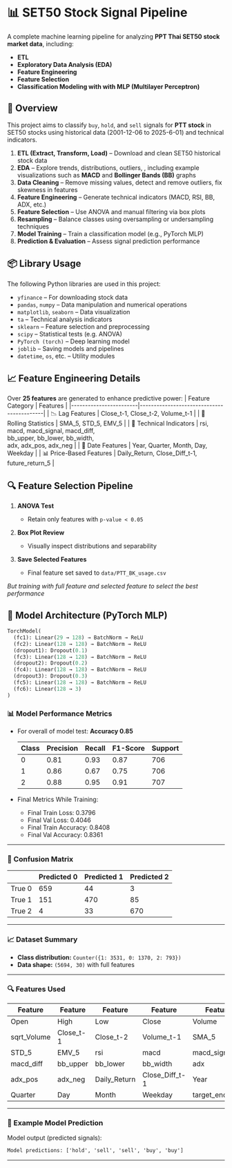 # 📊 SET50 Stock Signal Pipeline 

A complete machine learning pipeline for analyzing **PPT Thai SET50 stock market data**, including:

- **ETL**
- **Exploratory Data Analysis (EDA)**
- **Feature Engineering**
- **Feature Selection**
- **Classification Modeling with with MLP (Multilayer Perceptron)**


## 📌 Overview

This project aims to classify `buy`, `hold`, and `sell` signals for **PTT stock** in SET50 stocks using historical data (2001-12-06 to 2025-6-01) and technical indicators.

1. **ETL (Extract, Transform, Load)** – Download and clean SET50 historical stock data  
2. **EDA** – Explore trends, distributions, outliers, , including example visualizations such as **MACD** and **Bollinger Bands (BB)** graphs  
3. **Data Cleaning** – Remove missing values, detect and remove outliers, fix skewness in features  
4. **Feature Engineering** – Generate technical indicators (MACD, RSI, BB, ADX, etc.)  
5. **Feature Selection** – Use ANOVA and manual filtering via box plots  
6. **Resampling** – Balance classes using oversampling or undersampling techniques  
7. **Model Training** – Train a classification model (e.g., PyTorch MLP)  
8. **Prediction & Evaluation** – Assess signal prediction performance  

## 📦 Library Usage

The following Python libraries are used in this project:

- `yfinance` – For downloading stock data  
- `pandas`, `numpy` – Data manipulation and numerical operations  
- `matplotlib`, `seaborn` – Data visualization  
- `ta` – Technical analysis indicators  
- `sklearn` – Feature selection and preprocessing  
- `scipy` – Statistical tests (e.g. ANOVA)  
- `PyTorch (torch)` – Deep learning model  
- `joblib` – Saving models and pipelines  
- `datetime`, `os`, etc. – Utility modules


## 📈 Feature Engineering Details

Over **25 features** are generated to enhance predictive power:
| Feature Category        | Features                                  |
|------------------------|-------------------------------------------|
| 📉 Lag Features         | Close_t-1, Close_t-2, Volume_t-1          |
| 🧮 Rolling Statistics   | SMA_5, STD_5, EMV_5                       |
| 📐 Technical Indicators | rsi, macd, macd_signal, macd_diff, <br> bb_upper, bb_lower, bb_width, <br> adx, adx_pos, adx_neg |
| 📆 Date Features        | Year, Quarter, Month, Day, Weekday        |
| 📊 Price-Based Features | Daily_Return, Close_Diff_t-1, future_return_5 |


## 🔍 Feature Selection Pipeline

1. **ANOVA Test**  
   - Retain only features with `p-value < 0.05`

2. **Box Plot Review**  
   - Visually inspect distributions and separability

3. **Save Selected Features**  
   - Final feature set saved to `data/PTT_BK_usage.csv`

*But training with full feature and selected feature to select the best performance* 


## 🧠 Model Architecture (PyTorch MLP)

```python
TorchModel(
  (fc1): Linear(29 → 128) → BatchNorm → ReLU
  (fc2): Linear(128 → 128) → BatchNorm → ReLU
  (dropout1): Dropout(0.1)
  (fc3): Linear(128 → 128) → BatchNorm → ReLU
  (dropout2): Dropout(0.2)
  (fc4): Linear(128 → 128) → BatchNorm → ReLU
  (dropout3): Dropout(0.3)
  (fc5): Linear(128 → 128) → BatchNorm → ReLU
  (fc6): Linear(128 → 3)
)
```

### 📊 Model Performance Metrics
- For overall of model test: **Accuracy  0.85**

    | Class | Precision | Recall | F1-Score | Support |
    |-------|-----------|--------|----------|---------|
    | 0     | 0.81      | 0.93   | 0.87     | 706     |
    | 1     | 0.86      | 0.67   | 0.75     | 706     |
    | 2     | 0.88      | 0.95   | 0.91     | 707     |


- Final Metrics While Training:
    - Final Train Loss: 0.3796
    - Final Val Loss: 0.4046
    - Final Train Accuracy: 0.8408
    - Final Val Accuracy: 0.8361

---
### 🔢 Confusion Matrix

|       | Predicted 0 | Predicted 1 | Predicted 2 |
|-------|-------------|-------------|-------------|
| True 0| 659         | 44          | 3           |
| True 1| 151         | 470         | 85          |
| True 2| 4           | 33          | 670         |

---

### 📈 Dataset Summary

- **Class distribution:** `Counter({1: 3531, 0: 1370, 2: 793})`  
- **Data shape:** `(5694, 30)` with full features

---

### 🔍 Features Used

| Feature         | Feature         | Feature         | Feature         | Feature         |
|-----------------|-----------------|-----------------|-----------------|-----------------|
| Open            | High            | Low             | Close           | Volume          |
| sqrt_Volume     | Close_t-1       | Close_t-2       | Volume_t-1      | SMA_5           |
| STD_5           | EMV_5           | rsi             | macd            | macd_signal     |
| macd_diff       | bb_upper        | bb_lower        | bb_width        | adx             |
| adx_pos         | adx_neg         | Daily_Return    | Close_Diff_t-1  | Year            |
| Quarter         | Day             | Month           | Weekday         | target_encoded  |


---
### 🤖 Example Model Prediction

Model output (predicted signals):

```txt
Model predictions: ['hold', 'sell', 'sell', 'buy', 'buy']
```
---